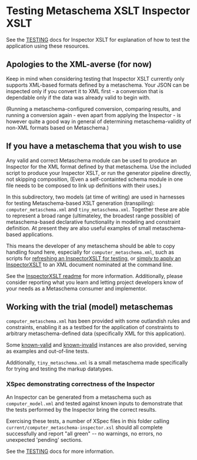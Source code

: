 # Testing Metaschema XSLT Inspector XSLT

See the [TESTING](../TESTING.md) docs for Inspector XSLT for explanation of how to test the application using these resources.

## Apologies to the XML-averse (for now)

Keep in mind when considering testing that Inspector XSLT currently only supports XML-based formats defined by a metaschema. Your JSON can be inspected only if you convert it to XML first - a conversion that is dependable only if the data was already valid to begin with.

(Running a metaschema-configured conversion, comparing results, and running a conversion again - even apart from applying the Inspector - is however quite a good way in general of determining metaschema-validity of non-XML formats based on Metaschema.)

## If you have a metaschema that you wish to use

Any valid and correct Metaschema module can be used to produce an Inspector for the XML format defined by that metaschema. Use the included script to produce your Inspector XSLT, or run the generator pipeline directly, not skipping composition, (Even a self-containted schema module in one file needs to be composed to link up definitions with their uses.)

In this subdirectory, two models (at time of writing) are used in harnesses for testing Metaschema-based XSLT generation (transpiling): `computer_metaschema.xml` and `tiny_metaschema.xml`. Together these are able to represent a broad range (ultimateley, the broadest range possible) of metaschema-based declarative functionality in modeling and constraint definition. At present they are also useful examples of small metaschema-based applications.

This means the developer of any metaschema should be able to copy handling found here, especially for `computer_metaschema.xml`, such as scripts for [refreshing an InspectorXSLT for testing](refresh-computer-inspector.sh), or [simply to apply an InspectorXSLT](inspect-computer.sh) to an XML document nominated at the command line.

See the [InspectorXSLT readme](../readme.md) for more information. Additionally, please consider reporting what you learn and letting project developers know of your needs as a Metaschema consumer and implementor.

## Working with the trial (model) metaschemas

`computer_metaschema.xml` has been provided with some outlandish rules and constraints, enabling it as a testbed for the application of constraints to arbitrary metaschema-defined data (specifically XML for this application).

Some [known-valid](valid/) and [known-invalid](invalid/) instances are also provided, serving as examples and out-of-line tests.

Additionally, `tiny_metaschema.xml` is a small metaschema made specifically for trying and testing the markup datatypes.

### XSpec demonstrating correctness of the Inspector

An Inspector can be generated from a metaschema such as `computer_model.xml` and tested against known inputs to demonstrate that the tests performed by the Inspector bring the correct results.

Exercising these tests, a number of XSpec files in this folder calling `current/computer_metaschema-inspector.xsl` should all complete successfully and report "all green" -- no warnings, no errors, no unexpected 'pending' sections.

See the [TESTING](../TESTING.md) docs for more information.

